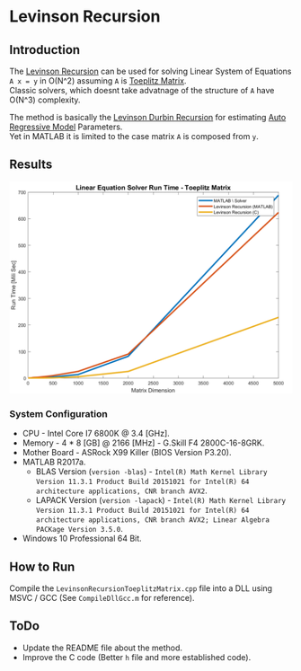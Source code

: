 # Levinson Recursion


## Introduction
The [Levinson Recursion](https://en.wikipedia.org/wiki/Levinson_recursion) can be used for solving Linear System of Equations `A x = y` in O(N^2) assuming `A` is [Toeplitz Matrix](https://en.wikipedia.org/wiki/Toeplitz_matrix).  
Classic solvers, which doesnt take advatnage of the structure of `A` have O(N^3) complexity.

The method is basically the [Levinson Durbin Recursion](https://www.mathworks.com/help/signal/ref/levinson.html) for estimating [Auto Regressive Model](https://en.wikipedia.org/wiki/Autoregressive_model) Parameters.  
Yet in MATLAB it is limited to the case matrix `A` is composed from `y`.

## Results

![Matrix Generation](https://raw.githubusercontent.com/RoyiAvital/Projects/master/LevinsonRecursion/Figure0001.png)


### System Configuration
 * CPU - Intel Core I7 6800K @ 3.4 [GHz].
 * Memory - 4 * 8 [GB] @ 2166 [MHz] - G.Skill F4 2800C-16-8GRK.
 * Mother Board - ASRock X99 Killer (BIOS Version P3.20).
 * MATLAB R2017a.
    * BLAS Version (`version -blas`) - `Intel(R) Math Kernel Library Version 11.3.1 Product Build 20151021 for Intel(R) 64 architecture applications, CNR branch AVX2`.
    * LAPACK Version (`version -lapack`) - `Intel(R) Math Kernel Library Version 11.3.1 Product Build 20151021 for Intel(R) 64 architecture applications, CNR branch AVX2; Linear Algebra PACKage Version 3.5.0`.
 * Windows 10 Professional 64 Bit.

## How to Run
Compile the `LevinsonRecursionToeplitzMatrix.cpp` file into a DLL using MSVC / GCC (See `CompileDllGcc.m` for reference).


## ToDo
 * Update the README file about the method.
 * Improve the C code (Better `h` file and more established code).
